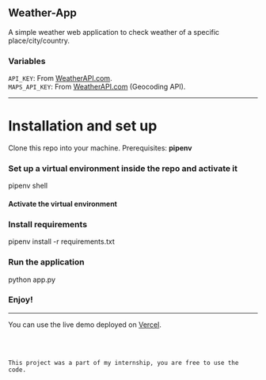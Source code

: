 ## Weather-App

A simple weather web application to check weather of a specific place/city/country.

### Variables
`API_KEY`: From [WeatherAPI.com](https://www.weatherapi.com/my/).
<br/>
`MAPS_API_KEY`: From [WeatherAPI.com](https://opencagedata.com/) (Geocoding API).

<hr/>

# Installation and set up

Clone this repo into your machine.
Prerequisites: **pipenv**

### Set up a virtual environment inside the repo and activate it

pipenv shell

#### Activate the virtual environment

### Install requirements

pipenv install -r requirements.txt

### Run the application

python app.py

### Enjoy!

<hr/>

You can use the live demo deployed on [Vercel](https://weather-or-not-app.vercel.app/).

<br/>
<br/>

``This project was a part of my internship, you are free to use the code.``
